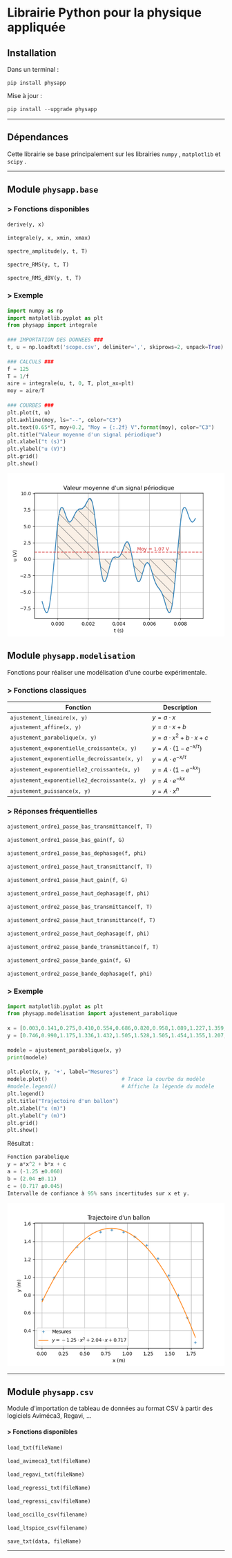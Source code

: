 # Librairie Python pour la physique appliquée

## Installation

Dans un terminal :

    pip install physapp

Mise à jour :

```python
pip install --upgrade physapp
```

---

## Dépendances

Cette librairie se base principalement sur les librairies `numpy` , `matplotlib` et `scipy` .

---

## Module `physapp.base`

### > Fonctions disponibles

`derive(y, x)`

`integrale(y, x, xmin, xmax)`

`spectre_amplitude(y, t, T)`

`spectre_RMS(y, t, T)`

`spectre_RMS_dBV(y, t, T)`

### > Exemple

```python
import numpy as np
import matplotlib.pyplot as plt
from physapp import integrale

### IMPORTATION DES DONNEES ###
t, u = np.loadtxt('scope.csv', delimiter=',', skiprows=2, unpack=True)

### CALCULS ###
f = 125
T = 1/f
aire = integrale(u, t, 0, T, plot_ax=plt)
moy = aire/T

### COURBES ###
plt.plot(t, u)
plt.axhline(moy, ls="--", color="C3")
plt.text(0.65*T, moy+0.2, "Moy = {:.2f} V".format(moy), color="C3")
plt.title("Valeur moyenne d'un signal périodique")
plt.xlabel("t (s)")
plt.ylabel("u (V)")
plt.grid()
plt.show()
```

![](https://github.com/david-therincourt/physapp/blob/main/docs/integrale.png?raw=true)

## Module `physapp.modelisation`

Fonctions pour réaliser une modélisation d'une courbe expérimentale.

### > Fonctions classiques

| Fonction                                       | Description               |
| ---------------------------------------------- | ------------------------- |
| `ajustement_lineaire(x, y)`                    | $y=a\cdot x$              |
| `ajustement_affine(x, y)`                      | $y=a\cdot x+b$            |
| `ajustement_parabolique(x, y)`                 | $y=a\cdot x^2+b\cdot x+c$ |
| `ajustement_exponentielle_croissante(x, y)`    | $y=A\cdot(1-e^{-x/\tau})$ |
| `ajustement_exponentielle_decroissante(x, y)`  | $y = A\cdot e^{-x/\tau}$  |
| `ajustement_exponentielle2_croissante(x, y)`   | $y = A\cdot(1-e^{-kx})$   |
| `ajustement_exponentielle2_decroissante(x, y)` | $y = A\cdot e^{-kx}$      |
| `ajustement_puissance(x, y)`                   | $y=A\cdot x^n$            |

### > Réponses fréquentielles

`ajustement_ordre1_passe_bas_transmittance(f, T)`

`ajustement_ordre1_passe_bas_gain(f, G)`

`ajustement_ordre1_passe_bas_dephasage(f, phi)`

`ajustement_ordre1_passe_haut_transmittanc(f, T)`

`ajustement_ordre1_passe_haut_gain(f, G)`

`ajustement_ordre1_passe_haut_dephasage(f, phi)`

`ajustement_ordre2_passe_bas_transmittance(f, T)`

`ajustement_ordre2_passe_haut_transmittance(f, T)`

`ajustement_ordre2_passe_haut_dephasage(f, phi)`

`ajustement_ordre2_passe_bande_transmittance(f, T)`

`ajustement_ordre2_passe_bande_gain(f, G)`

`ajustement_ordre2_passe_bande_dephasage(f, phi)`

### > Exemple

```python
import matplotlib.pyplot as plt
from physapp.modelisation import ajustement_parabolique

x = [0.003,0.141,0.275,0.410,0.554,0.686,0.820,0.958,1.089,1.227,1.359,1.490,1.599,1.705,1.801]
y = [0.746,0.990,1.175,1.336,1.432,1.505,1.528,1.505,1.454,1.355,1.207,1.018,0.797,0.544,0.266]

modele = ajustement_parabolique(x, y)
print(modele)

plt.plot(x, y, '+', label="Mesures")
modele.plot()                        # Trace la courbe du modèle         
#modele.legend()                     # Affiche la légende du modèle
plt.legend()
plt.title("Trajectoire d'un ballon")
plt.xlabel("x (m)")
plt.ylabel("y (m)")
plt.grid()
plt.show()
```

Résultat :

```python
Fonction parabolique
y = a*x^2 + b*x + c
a = (-1.25 ±0.060)
b = (2.04 ±0.11)
c = (0.717 ±0.045)
Intervalle de confiance à 95% sans incertitudes sur x et y.
```

![](https://github.com/david-therincourt/physapp/blob/main/docs/modelisation.png?raw=true)

---

## Module `physapp.csv`

Module d'importation de tableau de données au format CSV à partir des logiciels Aviméca3, Regavi, ...

#### > Fonctions disponibles

`load_txt(fileName)`

`load_avimeca3_txt(fileName)`  

`load_regavi_txt(fileName)`

`load_regressi_txt(fileName)`

`load_regressi_csv(fileName)`

`load_oscillo_csv(filename)`

`load_ltspice_csv(filename)`

`save_txt(data, fileName)`

---
